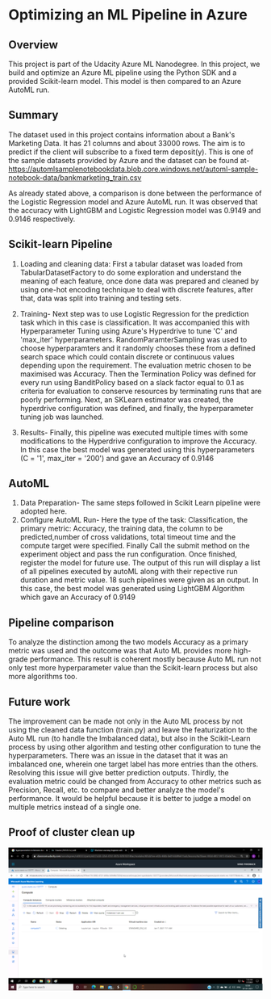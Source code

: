 # Optimizing an ML Pipeline in Azure

## Overview
This project is part of the Udacity Azure ML Nanodegree.
In this project, we build and optimize an Azure ML pipeline using the Python SDK and a provided Scikit-learn model.
This model is then compared to an Azure AutoML run.

## Summary
The dataset used in this project contains information about a Bank's Marketing Data. It has 21 columns and about 33000 rows. The aim is to predict if the client will subscribe to a fixed term deposit(y). This is one of the sample datasets provided by Azure and the dataset can be found at- https://automlsamplenotebookdata.blob.core.windows.net/automl-sample-notebook-data/bankmarketing_train.csv

As already stated above, a comparison is done between the performance of the Logistic Regression model and Azure AutoML run. It was observed that the accuracy with LightGBM and Logistic Regression model was 0.9149 and 0.9146 respectively. 

## Scikit-learn Pipeline
1. Loading and cleaning data: First a tabular dataset was loaded from TabularDatasetFactory to do some exploration and understand the meaning of each feature, once done data was prepared and cleaned by using one-hot encoding technique to deal with discrete features, after that, data was split into training and testing sets.

2. Training- Next step was to use Logistic Regression for the prediction task which in this case is classification. It was accompanied this with Hyperparameter Tuning using Azure's Hyperdrive to tune 'C' and 'max_iter' hyperparameters. RandomParamterSampling was used to choose hyperparamters and it randomly chooses these from a defined search space which could contain discrete or continuous values depending upon the requirement. The evaluation metric chosen to be maximised was Accuracy. Then the Termination Policy was defined for every run using BanditPolicy based on a slack factor equal to 0.1 as criteria for evaluation to conserve resources by terminating runs that are poorly performing. Next, an SKLearn estimator was created, the hyperdrive configuration was defined, and finally, the hyperparameter tuning job was launched.

3. Results- Finally, this pipeline was executed multiple times with some modifications to the Hyperdrive configuration to improve the Accuracy. In this case the best model was generated using this hyperparameters (C = '1', max_iter = '200') and gave an Accuracy of 0.9146

## AutoML
1. Data Preparation- The same steps followed in Scikit Learn pipeline were adopted here. 
2. Configure AutoML Run- Here the type of the task: Classification, the primary metric: Accuracy, the training data, the column to be predicted,number of cross validations, total timeout time and the compute target were specified. Finally Call the submit method on the experiment object and pass the run configuration. Once finished, register the model for future use. The output of this run will display a list of all pipelines executed by autoML along with their repective run duration and metric value. 18 such pipelines were given as an output. In this case, the best model was generated using LightGBM Algorithm which gave an Accuracy of 0.9149 

## Pipeline comparison
To analyze the distinction among the two models Accuracy as a primary metric was used and the outcome was that Auto ML provides more high-grade performance. This result is coherent mostly because Auto ML run not only test more hyperparameter value than the Scikit-learn process but also more algorithms too. 

## Future work
The improvement can be made not only in the Auto ML process by not using the cleaned data function (train.py) and leave the featurization to the Auto ML run (to handle the Imbalanced data), but also in the Scikit-Learn process by using other algorithm and testing other configuration to tune the hyperparameters. There was an issue in the dataset that it was an imbalanced one, wherein one target label has more entries than the others. Resolving this issue will give better prediction outputs. 
Thirdly, the evaluation metric could be changed from Accuracy to other metrics such as Precision, Recall, etc. to compare and better analyze the model's performance. It would be helpful because it is better to judge a model on multiple metrics instead of a single one.

## Proof of cluster clean up
![image](https://github.com/gunisha30/Optimizing_MLPipeline_Azure/blob/main/deleteinstance.png)
